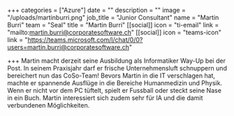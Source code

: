 +++
categories = ["Azure"]
date = ""
description = ""
image = "/uploads/martinburri.png"
job_title = "Junior Consultant"
name = "Martin Burri"
team = "Seal"
title = "Martin Burri"
[[social]]
icon = "ti-email"
link = "mailto:martin.burri@corporatesoftware.ch"
[[social]]
icon = "teams-icon"
link = "https://teams.microsoft.com/l/chat/0/0?users=martin.burri@corporatesoftware.ch"

+++
Martin macht derzeit seine Ausbildung als Informatiker Way-Up bei der Post. In seinem Praxisjahr darf er frische Unternehmensluft schnuppern und bereichert nun das CoSo-Team! Bevors Martin in die IT verschlagen hat, machte er spannende Ausflüge in die Bereiche Humanmedizin und Physik. Wenn er nicht vor dem PC tüftelt, spielt er Fussball oder steckt seine Nase in ein Buch. Martin interessiert sich zudem sehr für IA und die damit verbundenen Möglichkeiten.